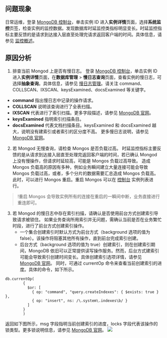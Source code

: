 ## 问题现象

日常运维，登录 [MongoDB 控制台](https://console.cloud.tencent.com/mongodb)，单击实例 ID 进入**实例详情**页面，选择**系统监控**页签，检查实例的监控数据。发现数据库时延监控类指标明显变长。时延监控指标主要反馈的是请求到达接入层直至处理完请求返回客户端的时间。具体信息，请参见 [监控概述](https://cloud.tencent.com/document/product/240/7117)。

## 原因分析

1. 排查当前 Mongod 上是否有慢日志。
登录 [MongoDB 控制台](https://console.cloud.tencent.com/mongodb)，单击实例 ID 进入**实例详情**页面，在**数据库管理** > **慢日志查询**页面，查看实例的慢日志，可选择**抽象查询**。具体信息，请参见 [慢日志管理](https://cloud.tencent.com/document/product/240/30923)。请关注 command、COLLSCAN、IXSCAN、keysExamined、docsExamined 等关键字。
  - **command** 指出慢日志中记录的操作请求。
  - **COLLSCAN** 说明该查询进行了全表扫描。
  - **IXSCAN** 代表进行了索引扫描。更多字段描述，请参见 [MongoDB 官网](https://docs.mongodb.com/manual/reference/explain-results/index.html)。
  - **keysExamined** 指明索引扫描条目。
  - **docsExamined** 代表文档扫描条目。keysExamined 和 docsExamined 越大，说明没有建索引或者索引的区分度不高。
更多慢日志说明，请参见 [MongoDB 官网](https://docs.mongodb.com/manual/reference/log-messages/index.html)。
2. 若 Mongod 无慢查询，请检查 Mongos 是否负载过高。
时延监控指标主要反馈的是从请求到达接入层直至处理完返回客户端的时间，若已确认 Mongod 上没有慢操作，但请求时延较高，可能是 Mongos 负载过高导致。
造成 Mongos 负载高的原因有多种，例如业务瞬间建立大量连接可能会导致 Mongos 负载过高，或者，多个分片的数据需要汇总造成 Mongos 负载高。
此时，可以进行 Mongos 重启。重启 Mongos 可以在 [控制台](https://console.cloud.tencent.com/mongodb/instance) 实例列表进行。
>!重启 Mongos 会导致实例所有的连接在重启的一瞬间中断，业务直接进行重连即可。
3. 若 Mongod 的慢日志中存在索引扫描，请确认是否使用前台方式创建索引导致请求被锁住。
   如果业务查询所用索引并无问题，需确认当前是否在业务繁忙时段，进行了前台方式创建索引操作。
   - 一个集合创建索引时默认方式为前台方式（background 选项的值为 false）。该操作将阻塞其他所有操作，直到前台完成索引创建。
   - 后台方式（background 选项的值为 true）创建索引，则在创建索引期间，MongoDB 依旧可以正常提供读写操作服务。然而，后台方式建索引可能会导致索引创建时间变长。具体创建索引选项详情，请参见 [MongoDB 官网](https://docs.mongodb.com/manual/reference/method/db.collection.createIndex/)。
同时，可通过 currentOp 命令来查看当前创建索引的进度。具体的命令，如下所示。
```
db.currentOp(
        {
          $or: [
            { op: "command", "query.createIndexes": { $exists: true } },
            { op: "insert", ns: /\.system\.indexes\b/ }
          ]
        }
        )
```
返回如下图所示，msg 字段指明当前创建索引的进度，locks 字段代表该操作的锁类型。更多锁说明信息，请参见 [MongoDB 官网](https://docs.mongodb.com/v3.2/reference/database-profiler/)。 
![](https://qcloudimg.tencent-cloud.cn/raw/bae5f6d68e91f78d33b7bf2cb755b39a.png)
